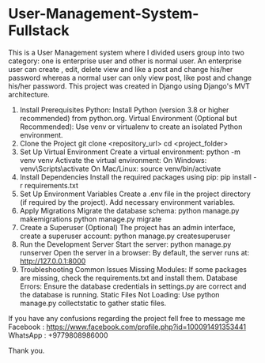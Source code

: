 # User-Management-System-Fullstack
This is a User Management system where I divided users group into two category: one is enterprise user and other is normal user. An enterprise user can create , edit, delete view and like a post and change his/her password whereas a normal user can only view post, like post and change his/her password. This project was created in Django using Django's MVT architecture.
1. Install Prerequisites
  Python: Install Python (version 3.8 or higher recommended) from python.org.
  Virtual Environment (Optional but Recommended): Use venv or virtualenv to create an isolated Python environment.
2. Clone the Project
  git clone <repository_url>
  cd <project_folder>
3. Set Up Virtual Environment
  Create a virtual environment:
    python -m venv venv
  Activate the virtual environment:
    On Windows:
      venv\Scripts\activate
    On Mac/Linux:
      source venv/bin/activate
4. Install Dependencies
  Install the required packages using pip:
  pip install -r requirements.txt
5. Set Up Environment Variables
  Create a .env file in the project directory (if required by the project).
  Add necessary environment variables.
6. Apply Migrations
  Migrate the database schema:
    python manage.py makemigrations
    python manage.py migrate
7. Create a Superuser (Optional)
  The project has an admin interface, create a superuser account:
    python manage.py createsuperuser
8. Run the Development Server
  Start the server:
    python manage.py runserver
  Open the server in a browser:
    By default, the server runs at: http://127.0.0.1:8000
10. Troubleshooting Common Issues
  Missing Modules: If some packages are missing, check the requirements.txt and install them.
  Database Errors: Ensure the database credentials in settings.py are correct and the database is running.
  Static Files Not Loading: Use python manage.py collectstatic to gather static files.

If you have any confusions regarding the project fell free to message me
Facebook : https://www.facebook.com/profile.php?id=100091491353441
WhatsApp : +9779808986000

Thank you.
